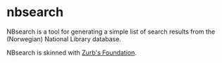 nbsearch
========

NBsearch is a tool for generating a simple list of search results from the (Norwegian) National Library database.

NBsearch is skinned with [Zurb's Foundation](http://foundation.zurb.com).
